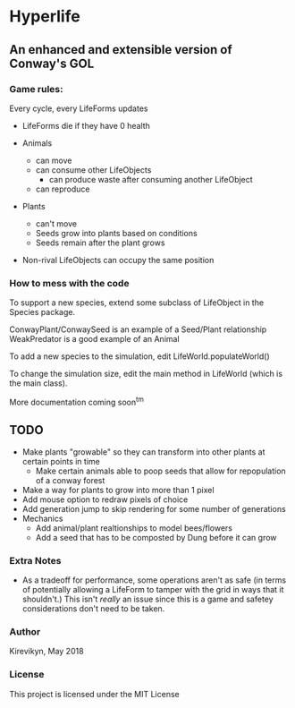 # Hyperlife
## An enhanced and extensible version of Conway's GOL



### Game rules:

Every cycle, every LifeForms updates
* LifeForms die if they have 0 health

* Animals
    * can move
    * can consume other LifeObjects
        * can produce waste after consuming another LifeObject
    * can reproduce
* Plants
    * can't move
    * Seeds grow into plants based on conditions
    * Seeds remain after the plant grows
* Non-rival LifeObjects can occupy the same position

### How to mess with the code

To support a new species, extend some subclass of LifeObject in the Species package.

ConwayPlant/ConwaySeed is an example of a Seed/Plant relationship
WeakPredator is a good example of an Animal

To add a new species to the simulation, edit LifeWorld.populateWorld() 

To change the simulation size, edit the main method in LifeWorld (which is the main class).



More documentation coming soon<sup>tm</sup>


## TODO

* Make plants "growable" so they can transform into other plants at certain points in time
   * Make certain animals able to poop seeds that allow for repopulation of a conway forest
* Make a way for plants to grow into more than 1 pixel
* Add mouse option to redraw pixels of choice
* Add generation jump to skip rendering for some number of generations
* Mechanics
    * Add animal/plant realtionships to model bees/flowers
    * Add a seed that has to be composted by Dung before it can grow

### Extra Notes

* As a tradeoff for performance, some operations aren't as safe (in terms of potentially allowing a LifeForm to tamper with the grid in ways that it shouldn't.) This isn't *really* an issue since this is a game and safetey considerations don't need to be taken.


### Author

Kirevikyn, May 2018

### License

This project is licensed under the MIT License
